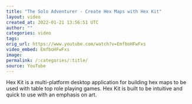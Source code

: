 ```yaml
---
title: "The Solo Adventurer - Create Hex Maps with Hex Kit"
layout: video
created_at: 2022-01-21 13:56:51 UTC
author: ""
categories: video
tags: 
orig_url: https://www.youtube.com/watch?v=EmfboHFwFxs
video_embed: EmfboHFwFxs
image:
permalink: /:categories/:title/
source: YouTube
---
```

Hex Kit is a multi-platform desktop application for building hex maps to be used with table top role playing games. Hex Kit is built to be intuitive and quick to use with an emphasis on art.